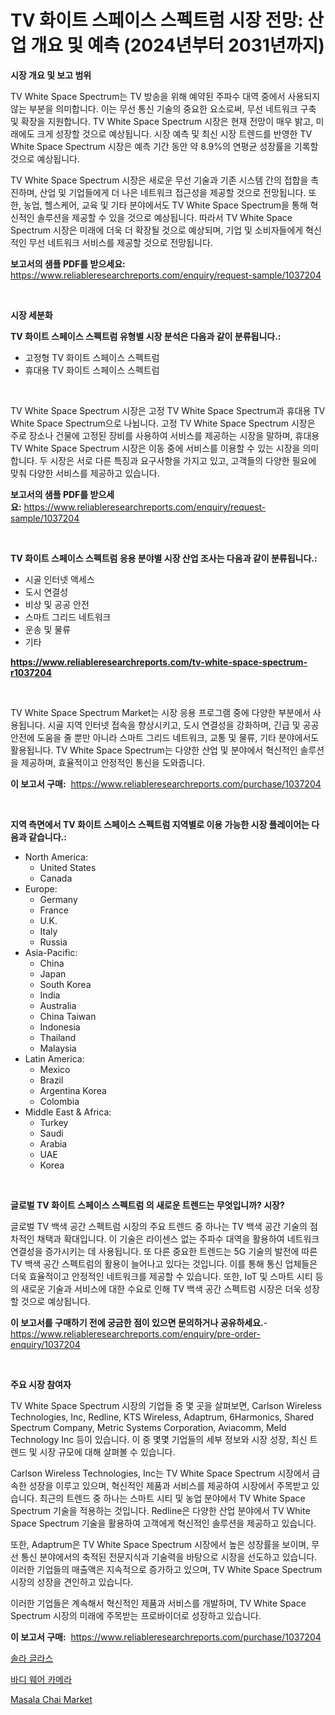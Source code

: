 <p><h1>TV 화이트 스페이스 스펙트럼 시장 전망: 산업 개요 및 예측 (2024년부터 2031년까지)</h1></p><p><strong>시장 개요 및 보고 범위</strong></p>
<p><p>TV White Space Spectrum는 TV 방송을 위해 예약된 주파수 대역 중에서 사용되지 않는 부분을 의미합니다. 이는 무선 통신 기술의 중요한 요소로써, 무선 네트워크 구축 및 확장을 지원합니다. TV White Space Spectrum 시장은 현재 전망이 매우 밝고, 미래에도 크게 성장할 것으로 예상됩니다. 시장 예측 및 최신 시장 트렌드를 반영한 TV White Space Spectrum 시장은 예측 기간 동안 약 8.9%의 연평균 성장률을 기록할 것으로 예상됩니다.</p><p>TV White Space Spectrum 시장은 새로운 무선 기술과 기존 시스템 간의 접합을 촉진하며, 산업 및 기업들에게 더 나은 네트워크 접근성을 제공할 것으로 전망됩니다. 또한, 농업, 헬스케어, 교육 및 기타 분야에서도 TV White Space Spectrum을 통해 혁신적인 솔루션을 제공할 수 있을 것으로 예상됩니다. 따라서 TV White Space Spectrum 시장은 미래에 더욱 더 확장될 것으로 예상되며, 기업 및 소비자들에게 혁신적인 무선 네트워크 서비스를 제공할 것으로 전망됩니다.</p></p>
<p><strong>보고서의 샘플 PDF를 받으세요:</strong> <a href="https://www.reliableresearchreports.com/enquiry/request-sample/1037204">https://www.reliableresearchreports.com/enquiry/request-sample/1037204</a></p>
<p>&nbsp;</p>
<p><strong>시장 세분화</strong></p>
<p><strong>TV 화이트 스페이스 스펙트럼 유형별 시장 분석은 다음과 같이 분류됩니다.:</strong></p>
<p><ul><li>고정형 TV 화이트 스페이스 스펙트럼</li><li>휴대용 TV 화이트 스페이스 스펙트럼</li></ul></p>
<p>&nbsp;</p>
<p><p>TV White Space Spectrum 시장은 고정 TV White Space Spectrum과 휴대용 TV White Space Spectrum으로 나뉩니다. 고정 TV White Space Spectrum 시장은 주로 장소나 건물에 고정된 장비를 사용하여 서비스를 제공하는 시장을 말하며, 휴대용 TV White Space Spectrum 시장은 이동 중에 서비스를 이용할 수 있는 시장을 의미합니다. 두 시장은 서로 다른 특징과 요구사항을 가지고 있고, 고객들의 다양한 필요에 맞춰 다양한 서비스를 제공하고 있습니다.</p></p>
<p><strong>보고서의 샘플 PDF를 받으세요:</strong>&nbsp;<a href="https://www.reliableresearchreports.com/enquiry/request-sample/1037204">https://www.reliableresearchreports.com/enquiry/request-sample/1037204</a></p>
<p>&nbsp;</p>
<p><strong> TV 화이트 스페이스 스펙트럼 응용 분야별 시장 산업 조사는 다음과 같이 분류됩니다.:</strong></p>
<p><ul><li>시골 인터넷 액세스</li><li>도시 연결성</li><li>비상 및 공공 안전</li><li>스마트 그리드 네트워크</li><li>운송 및 물류</li><li>기타</li></ul></p>
<p><strong><a href="https://www.reliableresearchreports.com/tv-white-space-spectrum-r1037204">https://www.reliableresearchreports.com/tv-white-space-spectrum-r1037204</a></strong></p>
<p>&nbsp;</p>
<p><p>TV White Space Spectrum Market는 시장 응용 프로그램 중에 다양한 부분에서 사용됩니다. 시골 지역 인터넷 접속을 향상시키고, 도시 연결성을 강화하며, 긴급 및 공공 안전에 도움을 줄 뿐만 아니라 스마트 그리드 네트워크, 교통 및 물류, 기타 분야에서도 활용됩니다. TV White Space Spectrum는 다양한 산업 및 분야에서 혁신적인 솔루션을 제공하며, 효율적이고 안정적인 통신을 도와줍니다.</p></p>
<p><strong>이 보고서 구매:</strong>&nbsp; <a href="https://www.reliableresearchreports.com/purchase/1037204">https://www.reliableresearchreports.com/purchase/1037204</a></p>
<p>&nbsp;</p>
<p><strong>지역 측면에서 TV 화이트 스페이스 스펙트럼 지역별로 이용 가능한 시장 플레이어는 다음과 같습니다.:</strong></p>
<p><ul>
    <li>
        North America:
        <ul>
            <li>United States</li>
            <li>Canada</li>
        </ul>
    </li>
    <li>
        Europe:
        <ul>
            <li>Germany</li>
            <li>France</li>
            <li>U.K.</li>
            <li>Italy</li>
            <li>Russia</li>
        </ul>
    </li>
    <li>
        Asia-Pacific:
        <ul>
            <li>China</li>
            <li>Japan</li>
            <li>South Korea</li>
            <li>India</li>
            <li>Australia</li>
            <li>China Taiwan</li>
            <li>Indonesia</li>
            <li>Thailand</li>
            <li>Malaysia</li>
        </ul>
    </li>
    <li>
        Latin America:
        <ul>
            <li>Mexico</li>
            <li>Brazil</li>
            <li>Argentina Korea</li>
            <li>Colombia</li>
        </ul>
    </li>
    <li>
        Middle East & Africa:
        <ul>
            <li>Turkey</li>
            <li>Saudi</li>
            <li>Arabia</li>
            <li>UAE</li>
            <li>Korea</li>
        </ul>
    </li>
    </ul></p>
<p>&nbsp;</p>
<p><strong>글로벌 TV 화이트 스페이스 스펙트럼 의 새로운 트렌드는 무엇입니까? 시장?</strong></p>
<p><p>글로벌 TV 백색 공간 스펙트럼 시장의 주요 트렌드 중 하나는 TV 백색 공간 기술의 점차적인 채택과 확대입니다. 이 기술은 라이센스 없는 주파수 대역을 활용하여 네트워크 연결성을 증가시키는 데 사용됩니다. 또 다른 중요한 트렌드는 5G 기술의 발전에 따른 TV 백색 공간 스펙트럼의 활용이 늘어나고 있다는 것입니다. 이를 통해 통신 업체들은 더욱 효율적이고 안정적인 네트워크를 제공할 수 있습니다. 또한, IoT 및 스마트 시티 등의 새로운 기술과 서비스에 대한 수요로 인해 TV 백색 공간 스펙트럼 시장은 더욱 성장할 것으로 예상됩니다.</p></p>
<p><strong>이 보고서를 구매하기 전에 궁금한 점이 있으면 문의하거나 공유하세요.</strong>- <a href="https://www.reliableresearchreports.com/enquiry/pre-order-enquiry/1037204">https://www.reliableresearchreports.com/enquiry/pre-order-enquiry/1037204</a></p>
<p>&nbsp;</p>
<p><strong>주요 시장 참여자</strong></p>
<p><p>TV White Space Spectrum 시장의 기업들 중 몇 곳을 살펴보면, Carlson Wireless Technologies, Inc, Redline, KTS Wireless, Adaptrum, 6Harmonics, Shared Spectrum Company, Metric Systems Corporation, Aviacomm, Meld Technology Inc 등이 있습니다. 이 중 몇몇 기업들의 세부 정보와 시장 성장, 최신 트렌드 및 시장 규모에 대해 살펴볼 수 있습니다.</p><p>Carlson Wireless Technologies, Inc는 TV White Space Spectrum 시장에서 급속한 성장을 이루고 있으며, 혁신적인 제품과 서비스를 제공하여 시장에서 주목받고 있습니다. 최근의 트렌드 중 하나는 스마트 시티 및 농업 분야에서 TV White Space Spectrum 기술을 적용하는 것입니다. Redline은 다양한 산업 분야에서 TV White Space Spectrum 기술을 활용하여 고객에게 혁신적인 솔루션을 제공하고 있습니다.</p><p>또한, Adaptrum은 TV White Space Spectrum 시장에서 높은 성장률을 보이며, 무선 통신 분야에서의 축적된 전문지식과 기술력을 바탕으로 시장을 선도하고 있습니다. 이러한 기업들의 매출액은 지속적으로 증가하고 있으며, TV White Space Spectrum 시장의 성장을 견인하고 있습니다.</p><p>이러한 기업들은 계속해서 혁신적인 제품과 서비스를 개발하며, TV White Space Spectrum 시장의 미래에 주목받는 프로바이더로 성장하고 있습니다.</p></p>
<p><strong>이 보고서 구매:</strong>&nbsp;&nbsp;<a href="https://www.reliableresearchreports.com/purchase/1037204">https://www.reliableresearchreports.com/purchase/1037204</a></p>
<p><p><a href="https://github.com/wallacBahrtyinger567686/Market-Research-Report-List-1/blob/main/876620417238.md">솔라 글라스</a></p><p><a href="https://github.com/plelbej847484502/Market-Research-Report-List-1/blob/main/114204517239.md">바디 웨어 카메라</a></p><p><a href="https://github.com/shotows/Market-Research-Report-List-2/blob/main/masala-chai-market.md">Masala Chai Market</a></p></p>